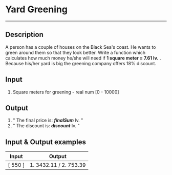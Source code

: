 # Yard Greening
---

## Description
A person has a couple of houses on the Black Sea's coast. He wants to green around them so that they look better.
Write a function which calculates how much money he/she will need if **1 square meter = 7.61 lv.** . Because his/her yard is big the greening company offers 18% discount.

## Input
1. Square meters for greening - real num [0 - 10000]

## Output
1. " The final price is: _**finalSum**_ lv. "
2. " The discount is: _**discount**_ lv. "

## Input & Output examples

|   Input   |          Output         |
| --------- | :---------------------: |
|  [ 550 ]  | 1. 3432.11 / 2. 753.39  |
